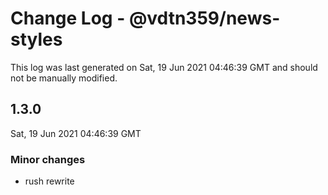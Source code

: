 # Change Log - @vdtn359/news-styles

This log was last generated on Sat, 19 Jun 2021 04:46:39 GMT and should not be manually modified.

## 1.3.0
Sat, 19 Jun 2021 04:46:39 GMT

### Minor changes

- rush rewrite

